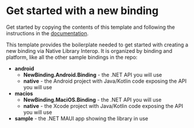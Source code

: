# Get started with a new binding

Get started by copying the contents of this template and following the instructions in the [documentation](https://learn.microsoft.com/dotnet/communitytoolkit/maui/native-library-interop/get-started).

This template provides the boilerplate needed to get started with creating a new binding via Native Library Interop. It is organized by binding and platform, like all the other sample bindings in the repo:
- **android**
    - **NewBinding.Android.Binding** - the .NET API you will use
    - **native** - the Android project with Java/Kotlin code exposing the API you will use
- **macios**
    - **NewBinding.MaciOS.Binding** - the .NET API you will use
    - **native** - the Xcode project with Java/Kotlin code exposing the API you will use
- **sample** - the .NET MAUI app showing the library in use
